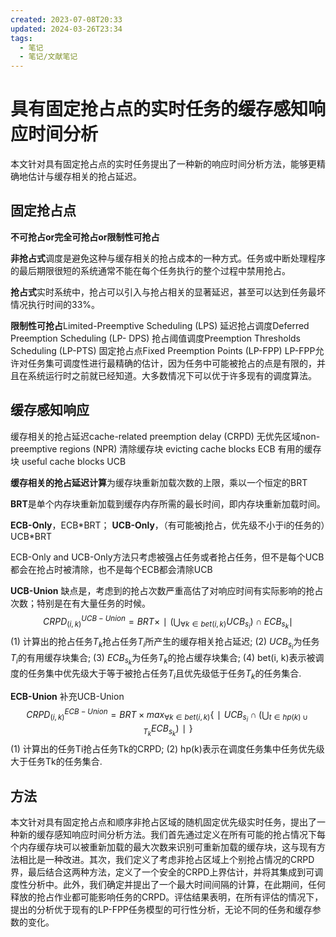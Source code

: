 ```yaml
---
created: 2023-07-08T20:33
updated: 2024-03-26T23:34
tags:
  - 笔记
  - 笔记/文献笔记
---
```


# 具有固定抢占点的实时任务的缓存感知响应时间分析

本文针对具有固定抢占点的实时任务提出了一种新的响应时间分析方法，能够更精确地估计与缓存相关的抢占延迟。

## 固定抢占点
**不可抢占or完全可抢占or限制性可抢占**

**非抢占式**调度是避免这种与缓存相关的抢占成本的一种方式。任务或中断处理程序的最后期限很短的系统通常不能在每个任务执行的整个过程中禁用抢占。

**抢占式**实时系统中，抢占可以引入与抢占相关的显著延迟，甚至可以达到任务最坏情况执行时间的33%。

**限制性可抢占**Limited-Preemptive Scheduling (LPS)
延迟抢占调度Deferred Preemption Scheduling (LP- DPS)
抢占阈值调度Preemption Thresholds Scheduling (LP-PTS)
固定抢占点Fixed Preemption Points (LP-FPP)
LP-FPP允许对任务集可调度性进行最精确的估计，因为任务中可能被抢占的点是有限的，并且在系统运行时之前就已经知道。大多数情况下可以优于许多现有的调度算法。
## 缓存感知响应
缓存相关的抢占延迟cache-related preemption delay (CRPD)
无优先区域non-preemptive regions (NPR)
清除缓存块 evicting cache blocks ECB
有用的缓存块 useful cache blocks UCB

**缓存相关的抢占延迟计算**为缓存块重新加载次数的上限，乘以一个恒定的BRT

**BRT**是单个内存块重新加载到缓存内存所需的最长时间，即内存块重新加载时间。

**ECB-Only**，ECB\*BRT；
**UCB-Only**，（有可能被j抢占，优先级不小于i的任务的）UCB\*BRT

ECB-Only and UCB-Only方法只考虑被强占任务或者抢占任务，但不是每个UCB都会在抢占时被清除，也不是每个ECB都会清除UCB

**UCB-Union** 缺点是，考虑到的抢占次数严重高估了对响应时间有实际影响的抢占次数；特别是在有大量任务的时候。
$$CRPD^{UCB−Union}_{(i,k)}=BRT ×∣(\bigcup_{∀k∈bet(i,k)}UCB_{s_i})∩ECB_{s_k}∣$$
(1) 计算出的抢占任务$T_k$抢占任务$T_i$所产生的缓存相关抢占延迟;
(2) $UCB_{s_i}$为任务$T_i$的有用缓存块集合;
(3) $ECB_{s_k}$为任务$T_k$的抢占缓存块集合;
(4) bet(i, k)表示被调度的任务集中优先级大于等于被抢占任务$T_i$且优先级低于任务$T_k$的任务集合.

**ECB-Union** 补充UCB-Union
$$CRPD^{ECB−Union}_{(i,k)}=BRT × max_{∀k∈bet(i,k)} \{∣UCB_{s_i}∩(\bigcup_{t∈hp(k)∪T_k} ECB_{s_k})∣\}$$
(1) 计算出的任务Ti抢占任务Tk的CRPD;
(2) hp(k)表示在调度任务集中任务优先级大于任务Tk的任务集合.
## 方法

本文针对具有固定抢占点和顺序非抢占区域的随机固定优先级实时任务，提出了一种新的缓存感知响应时间分析方法。我们首先通过定义在所有可能的抢占情况下每个内存缓存块可以被重新加载的最大次数来识别可重新加载的缓存块，这与现有方法相比是一种改进。其次，我们定义了考虑非抢占区域上个别抢占情况的CRPD界，最后结合这两种方法，定义了一个安全的CRPD上界估计，并将其集成到可调度性分析中。此外，我们确定并提出了一个最大时间间隔的计算，在此期间，任何释放的抢占作业都可能影响任务的CRPD。评估结果表明，在所有评估的情况下，提出的分析优于现有的LP-FPP任务模型的可行性分析，无论不同的任务和缓存参数的变化。
